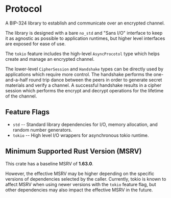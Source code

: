 # Protocol

A BIP-324 library to establish and communicate over an encrypted channel.

The library is designed with a bare `no_std` and "Sans I/O" interface to keep it as agnostic as possible to application runtimes, but higher level interfaces are exposed for ease of use.

The `tokio` feature includes the high-level `AsyncProcotol` type which helps create and manage an encrypted channel. 

The lower-level `CipherSession` and `Handshake` types can be directly used by applications which require more control. The handshake performs the one-and-a-half round trip dance between the peers in order to generate secret materials and verify a channel. A successful handshake results in a cipher session which performs the encrypt and decrypt operations for the lifetime of the channel.

## Feature Flags

* `std` -- Standard library dependencies for I/O, memory allocation, and random number generators.
* `tokio` -- High level I/O wrappers for asynchronous tokio runtime.

## Minimum Supported Rust Version (MSRV)

This crate has a baseline MSRV of **1.63.0**.

However, the effective MSRV may be higher depending on the specific versions of dependencies selected by the caller. Currently, tokio is known to affect MSRV when using newer versions with the `tokio` feature flag, but other dependencies may also impact the effective MSRV in the future.
